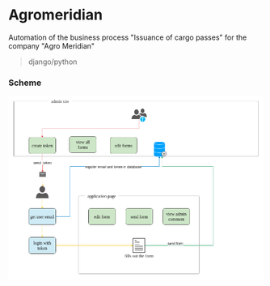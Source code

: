 # Agromeridian
Automation of the business process "Issuance of cargo passes" for the company "Agro Meridian"
>django/python

### Scheme
![project scheme](docs/scheme.png)
